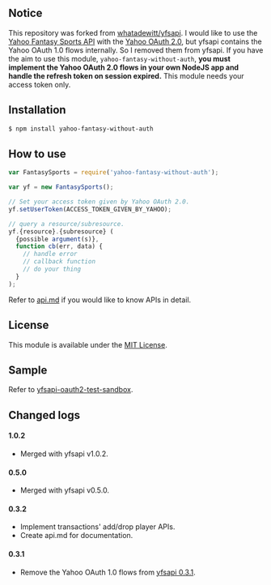 ## Notice

This repository was forked from [whatadewitt/yfsapi](https://github.com/whatadewitt/yfsapi). I would like to use the [Yahoo Fantasy Sports API](https://developer.yahoo.com/fantasysports/guide) with the [Yahoo OAuth 2.0](https://developer.yahoo.com/oauth2/guide), but yfsapi contains the Yahoo OAuth 1.0 flows internally. So I removed them from yfsapi. If you have the aim to use this module, `yahoo-fantasy-without-auth`, **you must implement the Yahoo OAuth 2.0 flows in your own NodeJS app and handle the refresh token on session expired.** This module needs your access token only.

## Installation

```bash
$ npm install yahoo-fantasy-without-auth
```

## How to use

```javascript
var FantasySports = require('yahoo-fantasy-without-auth');

var yf = new FantasySports();

// Set your access token given by Yahoo OAuth 2.0.
yf.setUserToken(ACCESS_TOKEN_GIVEN_BY_YAHOO);

// query a resource/subresource.
yf.{resource}.{subresource} (
  {possible argument(s)},
  function cb(err, data) {
    // handle error
    // callback function
    // do your thing
  }
);
```
Refer to [api.md](https://github.com/withsmilo/yfsapi-without-auth/blob/master/docs/api.md) if you would like to know APIs in detail.

## License

This module is available under the [MIT License](http://opensource.org/licenses/MIT).

## Sample

Refer to [yfsapi-oauth2-test-sandbox](https://github.com/withsmilo/yfsapi-oauth2-test-sandbox).

## Changed logs

#### 1.0.2
* Merged with yfsapi v1.0.2.

#### 0.5.0
* Merged with yfsapi v0.5.0.

#### 0.3.2
* Implement transactions' add/drop player APIs.
* Create api.md for documentation.

#### 0.3.1
* Remove the Yahoo OAuth 1.0 flows from [yfsapi 0.3.1](https://github.com/whatadewitt/yfsapi#031).

